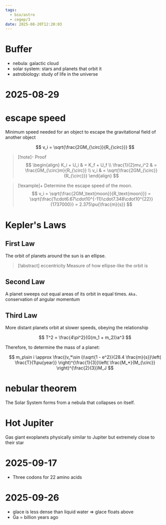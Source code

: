 ```yaml
---
tags:
  - bio/astro
  - cegep/3
date: 2025-08-20T12:20:03
---
```


# Buffer

- nebula: galactic cloud
- solar system: stars and planets that orbit it
- astrobiology: study of life in the universe

# 2025-08-29

# escape speed

Minimum speed needed for an object to escape the gravitational field of another object

$$
v_i = \sqrt{\frac{2GM_{\circ}}{R_{\circ}}}
$$

> [!note]- Proof
> $$
> \begin{align}
K_i + U_i & = K_f + U_f \\
\frac{1}{2}mv_i^2 & = \frac{GM_{\circ}m}{R_{\circ}} \\
v_i & = \sqrt{\frac{2GM_{\circ}}{R_{\circ}}}
\end{align}
> $$

> [!example]+ Determine the escape speed of the moon.
> $$
> v_i = \sqrt{\frac{2GM_\text{moon}}{R_\text{moon}}} = \sqrt{\frac{1\cdot6.67\cdot10^{-11}\cdot7.348\cdot10^{22}}{1737000}} = 2.375\pu{\frac{m}{s}}
> $$

# Kepler's Laws

## First Law

The orbit of planets around the sun is an ellipse.

> [!abstract] eccentricity
> Measure of how ellipse-like the orbit is

## Second Law

A planet sweeps out equal areas of its orbit in equal times.
`Aka.` conservation of angular momentum

## Third Law

More distant planets orbit at slower speeds, obeying the relationship

$$
T^2 = \frac{4\pi^2}{G(m_1 + m_2)}a^3
$$

Therefore, to determine the mass of a planet:

$$
m_p\sin i \approx \frac{(v_*\sin i)\sqrt{1 - e^2}}{28.4 \frac{m}{s}}\left( \frac{T}{1\pu{year}} \right)^{\frac{1}{3}}\left( \frac{M_*}{M_{\circ}} \right)^{\frac{2}{3}}M_J
$$

# nebular theorem

The Solar System forms from a nebula that collapses on itself.

# Hot Jupiter

Gas giant exoplanets physically similar to Jupiter but extremely close to their star

# 2025-09-17

- Three codons for 22 amino acids

# 2025-09-26

- glace is less dense than liquid water => glace floats above 
- Ga = billion years ago